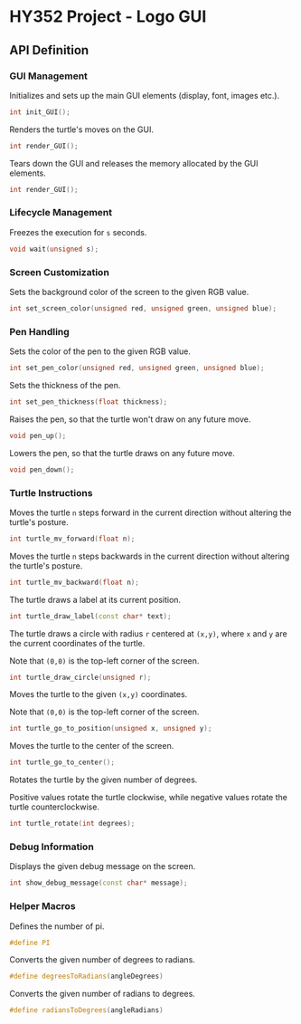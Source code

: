 HY352 Project - Logo GUI
========================


## API Definition

### GUI Management

Initializes and sets up the main GUI elements (display, font, images etc.).

```cpp
int init_GUI();
```

Renders the turtle's moves on the GUI.

```cpp
int render_GUI();
```

Tears down the GUI and releases the memory allocated by the GUI elements.

```cpp
int render_GUI();
```


### Lifecycle Management

Freezes the execution for `s` seconds.

```cpp
void wait(unsigned s);
```


### Screen Customization

Sets the background color of the screen to the given RGB value.

```cpp
int set_screen_color(unsigned red, unsigned green, unsigned blue);
```


### Pen Handling

Sets the color of the pen to the given RGB value.

```cpp
int set_pen_color(unsigned red, unsigned green, unsigned blue);
```

Sets the thickness of the pen.

```cpp
int set_pen_thickness(float thickness);
```

Raises the pen, so that the turtle won't draw on any future move.

```cpp
void pen_up();
```

Lowers the pen, so that the turtle draws on any future move.

```cpp
void pen_down();
```


### Turtle Instructions

Moves the turtle `n` steps forward in the current direction without altering the turtle's posture.

```cpp
int turtle_mv_forward(float n);
```

Moves the turtle `n` steps backwards in the current direction without altering the turtle's posture.

```cpp
int turtle_mv_backward(float n);
```

The turtle draws a label at its current position.

```cpp
int turtle_draw_label(const char* text);
```

The turtle draws a circle with radius `r` centered at `(x,y)`, where `x` and `y` are the current coordinates of the turtle.

Note that `(0,0)` is the top-left corner of the screen.

```cpp
int turtle_draw_circle(unsigned r);
```

Moves the turtle to the given `(x,y)` coordinates.

Note that `(0,0)` is the top-left corner of the screen.

```cpp
int turtle_go_to_position(unsigned x, unsigned y);
```

Moves the turtle to the center of the screen.

```cpp
int turtle_go_to_center();
```

Rotates the turtle by the given number of degrees.

Positive values rotate the turtle clockwise, while negative values rotate the turtle counterclockwise.

```cpp
int turtle_rotate(int degrees);
```


### Debug Information

Displays the given debug message on the screen.

```cpp
int show_debug_message(const char* message);
```


### Helper Macros

Defines the number of pi.

```cpp
#define PI
```

Converts the given number of degrees to radians.

```cpp
#define degreesToRadians(angleDegrees)
```

Converts the given number of radians to degrees.

```cpp
#define radiansToDegrees(angleRadians)
```
